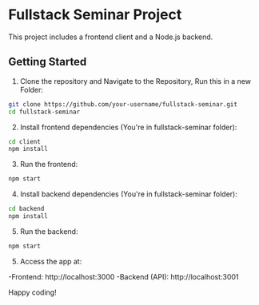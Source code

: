 # Fullstack Seminar Project

This project includes a frontend client and a Node.js backend.

## Getting Started

1. Clone the repository and Navigate to the Repository, Run this in a new Folder:
```bash
git clone https://github.com/your-username/fullstack-seminar.git
cd fullstack-seminar
```

2. Install frontend dependencies (You're in fullstack-seminar folder):

```bash
cd client
npm install
```
3. Run the frontend:

```bash
npm start
```
4. Install backend dependencies (You're in fullstack-seminar folder):

```bash
cd backend
npm install
```

5. Run the backend:

```bash
npm start
```

5. Access the app at:

-Frontend: http://localhost:3000
-Backend (API): http://localhost:3001

Happy coding!
